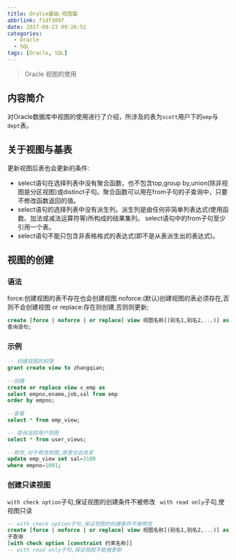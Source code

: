 ```yaml
---
title: Oralce基础-视图篇
abbrlink: f1df3097
date: 2017-09-23 09:26:51
categories:
  - Oracle
  - SQL
tags: [Oracle, SQL]
---
```


> Oracle 视图的使用

<!--more-->



## 内容简介

对Oracle数据库中视图的使用进行了介绍，所涉及的表为`scott`用户下的`emp`与`dept`表。

## 关于视图与基表
更新视图后表也会更新的条件:

 - select语句在选择列表中没有聚合函数，也不包含top,group by,union(除非视图是分区视图)或distinct子句。聚合函数可以用在from子句的子查询中，只要不修改函数返回的值。  
 - select语句的选择列表中没有派生列。派生列是由任何非简单列表达式(使用函数、加法或减法运算符等)所构成的结果集列。  select语句中的from子句至少引用一个表。
 - select语句不能只包含非表格格式的表达式(即不是从表派生出的表达式)。

## 视图的创建

### 语法
force:创建视图的表不存在也会创建视图
noforce:(默认)创建视图的表必须存在,否则不会创建视图
or replace:存在则创建,否则则更新;
``` sql
create [force | noforce | or replace] view 视图名称[(别名1,别名2,...)] as
查询语句;
```

### 示例
``` sql
-- 创建视图的权限
grant create view to zhangqian;
 
--创建
create or replace view v_emp as
select empno,ename,job,sal from emp
order by empno;
 
--查看
select * from emp_view;

-- 查询当前用户视图
select * from user_views;
 
--修改,对于修改视图,原表也会改变
update emp_view set sal=3100
where empno=1001;

```
### 创建只读视图
`with check option`子句,保证视图的创建条件不被修改
` with read only`子句,使视图只读

``` sql
-- with check option子句,保证视图的创建条件不被修改
create [force | noforce | or replace] view 视图名称[(别名1,别名2,...)] as
子查询
[with check option [constraint 约束名称]]
-- with read only子句,保证视图不能被更新
```
